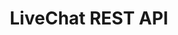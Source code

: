 ---
title: LiveChat REST API

menuTitle: <u>REST API</u>

themeColor: orange

includes:
  - introduction
  - agents
  - archives
  - visitors-chat
  - canned-responses
  - goals
  - greetings
  - groups
  - reports
  - status
  - tags
  - tickets
  - visitors
  - webhooks

---